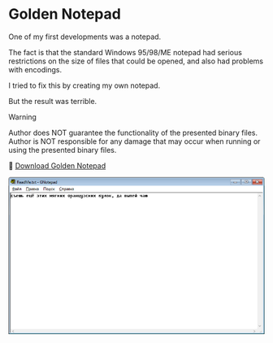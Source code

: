 # Golden Notepad

One of my first developments was a notepad.

The fact is that the standard Windows 95/98/ME notepad had serious restrictions on the size of files that could be opened, and also had problems with encodings.

I tried to fix this by creating my own notepad.

But the result was terrible.

> [!WARNING]
> Author does NOT guarantee the functionality of the presented binary files.
> Author is NOT responsible for any damage that may occur when running or using the presented binary files.

:floppy_disk: [Download Golden Notepad](notepad.exe)

![Golden Notepad](notepad.png)
